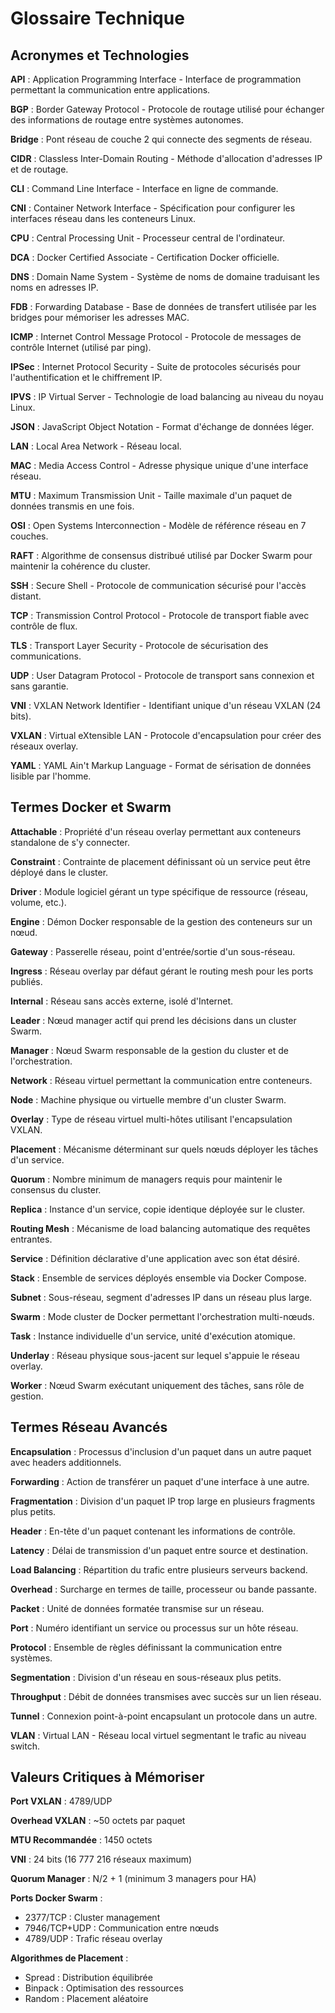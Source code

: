 # Glossaire Technique

## Acronymes et Technologies

**API** : Application Programming Interface - Interface de programmation permettant la communication entre applications.

**BGP** : Border Gateway Protocol - Protocole de routage utilisé pour échanger des informations de routage entre systèmes autonomes.

**Bridge** : Pont réseau de couche 2 qui connecte des segments de réseau.

**CIDR** : Classless Inter-Domain Routing - Méthode d'allocation d'adresses IP et de routage.

**CLI** : Command Line Interface - Interface en ligne de commande.

**CNI** : Container Network Interface - Spécification pour configurer les interfaces réseau dans les conteneurs Linux.

**CPU** : Central Processing Unit - Processeur central de l'ordinateur.

**DCA** : Docker Certified Associate - Certification Docker officielle.

**DNS** : Domain Name System - Système de noms de domaine traduisant les noms en adresses IP.

**FDB** : Forwarding Database - Base de données de transfert utilisée par les bridges pour mémoriser les adresses MAC.

**ICMP** : Internet Control Message Protocol - Protocole de messages de contrôle Internet (utilisé par ping).

**IPSec** : Internet Protocol Security - Suite de protocoles sécurisés pour l'authentification et le chiffrement IP.

**IPVS** : IP Virtual Server - Technologie de load balancing au niveau du noyau Linux.

**JSON** : JavaScript Object Notation - Format d'échange de données léger.

**LAN** : Local Area Network - Réseau local.

**MAC** : Media Access Control - Adresse physique unique d'une interface réseau.

**MTU** : Maximum Transmission Unit - Taille maximale d'un paquet de données transmis en une fois.

**OSI** : Open Systems Interconnection - Modèle de référence réseau en 7 couches.

**RAFT** : Algorithme de consensus distribué utilisé par Docker Swarm pour maintenir la cohérence du cluster.

**SSH** : Secure Shell - Protocole de communication sécurisé pour l'accès distant.

**TCP** : Transmission Control Protocol - Protocole de transport fiable avec contrôle de flux.

**TLS** : Transport Layer Security - Protocole de sécurisation des communications.

**UDP** : User Datagram Protocol - Protocole de transport sans connexion et sans garantie.

**VNI** : VXLAN Network Identifier - Identifiant unique d'un réseau VXLAN (24 bits).

**VXLAN** : Virtual eXtensible LAN - Protocole d'encapsulation pour créer des réseaux overlay.

**YAML** : YAML Ain't Markup Language - Format de sérisation de données lisible par l'homme.

## Termes Docker et Swarm

**Attachable** : Propriété d'un réseau overlay permettant aux conteneurs standalone de s'y connecter.

**Constraint** : Contrainte de placement définissant où un service peut être déployé dans le cluster.

**Driver** : Module logiciel gérant un type spécifique de ressource (réseau, volume, etc.).

**Engine** : Démon Docker responsable de la gestion des conteneurs sur un nœud.

**Gateway** : Passerelle réseau, point d'entrée/sortie d'un sous-réseau.

**Ingress** : Réseau overlay par défaut gérant le routing mesh pour les ports publiés.

**Internal** : Réseau sans accès externe, isolé d'Internet.

**Leader** : Nœud manager actif qui prend les décisions dans un cluster Swarm.

**Manager** : Nœud Swarm responsable de la gestion du cluster et de l'orchestration.

**Network** : Réseau virtuel permettant la communication entre conteneurs.

**Node** : Machine physique ou virtuelle membre d'un cluster Swarm.

**Overlay** : Type de réseau virtuel multi-hôtes utilisant l'encapsulation VXLAN.

**Placement** : Mécanisme déterminant sur quels nœuds déployer les tâches d'un service.

**Quorum** : Nombre minimum de managers requis pour maintenir le consensus du cluster.

**Replica** : Instance d'un service, copie identique déployée sur le cluster.

**Routing Mesh** : Mécanisme de load balancing automatique des requêtes entrantes.

**Service** : Définition déclarative d'une application avec son état désiré.

**Stack** : Ensemble de services déployés ensemble via Docker Compose.

**Subnet** : Sous-réseau, segment d'adresses IP dans un réseau plus large.

**Swarm** : Mode cluster de Docker permettant l'orchestration multi-nœuds.

**Task** : Instance individuelle d'un service, unité d'exécution atomique.

**Underlay** : Réseau physique sous-jacent sur lequel s'appuie le réseau overlay.

**Worker** : Nœud Swarm exécutant uniquement des tâches, sans rôle de gestion.

## Termes Réseau Avancés

**Encapsulation** : Processus d'inclusion d'un paquet dans un autre paquet avec headers additionnels.

**Forwarding** : Action de transférer un paquet d'une interface à une autre.

**Fragmentation** : Division d'un paquet IP trop large en plusieurs fragments plus petits.

**Header** : En-tête d'un paquet contenant les informations de contrôle.

**Latency** : Délai de transmission d'un paquet entre source et destination.

**Load Balancing** : Répartition du trafic entre plusieurs serveurs backend.

**Overhead** : Surcharge en termes de taille, processeur ou bande passante.

**Packet** : Unité de données formatée transmise sur un réseau.

**Port** : Numéro identifiant un service ou processus sur un hôte réseau.

**Protocol** : Ensemble de règles définissant la communication entre systèmes.

**Segmentation** : Division d'un réseau en sous-réseaux plus petits.

**Throughput** : Débit de données transmises avec succès sur un lien réseau.

**Tunnel** : Connexion point-à-point encapsulant un protocole dans un autre.

**VLAN** : Virtual LAN - Réseau local virtuel segmentant le trafic au niveau switch.

## Valeurs Critiques à Mémoriser

**Port VXLAN** : 4789/UDP

**Overhead VXLAN** : ~50 octets par paquet

**MTU Recommandée** : 1450 octets

**VNI** : 24 bits (16 777 216 réseaux maximum)

**Quorum Manager** : N/2 + 1 (minimum 3 managers pour HA)

**Ports Docker Swarm** :
- 2377/TCP : Cluster management
- 7946/TCP+UDP : Communication entre nœuds  
- 4789/UDP : Trafic réseau overlay

**Algorithmes de Placement** :
- Spread : Distribution équilibrée
- Binpack : Optimisation des ressources
- Random : Placement aléatoire
